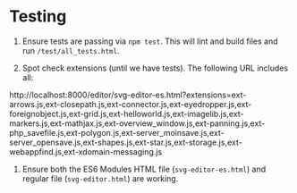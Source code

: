 # Testing

1. Ensure tests are passing via `npm test`. This will lint and build
files and run `/test/all_tests.html`.

1. Spot check extensions (until we have tests). The following URL includes all:

http://localhost:8000/editor/svg-editor-es.html?extensions=ext-arrows.js,ext-closepath.js,ext-connector.js,ext-eyedropper.js,ext-foreignobject.js,ext-grid.js,ext-helloworld.js,ext-imagelib.js,ext-markers.js,ext-mathjax.js,ext-overview_window.js,ext-panning.js,ext-php_savefile.js,ext-polygon.js,ext-server_moinsave.js,ext-server_opensave.js,ext-shapes.js,ext-star.js,ext-storage.js,ext-webappfind.js,ext-xdomain-messaging.js

1. Ensure both the ES6 Modules HTML file (`svg-editor-es.html`) and
  regular file (`svg-editor.html`) are working.
